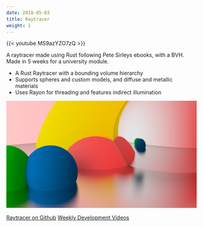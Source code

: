```yaml
---
date: 2018-05-03
title: Raytracer
weight: 1
---
```


{{< youtube MS9azYZO7zQ >}}

A raytracer made using Rust following Pete Sirleys ebooks, with a BVH. Made in 5 weeks for a university module.

<!--more-->

- A Rust Raytracer with a bounding volume hierarchy
- Supports spheres and custom models, and diffuse and metallic materials
- Uses Rayon for threading and features indirect illumination

![](https://raw.githubusercontent.com/Zephilinox/Raytracer/master/example-images/frame-s-512.png)

[Raytracer on Github](https://github.com/Zephilinox/Raytracer)
[Weekly Development Videos](https://www.youtube.com/watch?v=aZYAK2H6lus&list=PLAu3dU8p746BB1z4TUxNWb8e1J3OjnxYR&index=6)